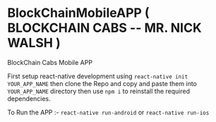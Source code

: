# BlockChainMobileAPP ( BLOCKCHAIN CABS -- MR. NICK WALSH )
BlockChain Cabs Mobile APP

First setup react-native development using `react-native init YOUR_APP_NAME`
then clone the Repo and copy and paste them into `YOUR_APP_NAME` directory
then use `npm i` to reinstall the required dependencies.

To Run the APP :- `react-native run-android` or `react-native run-ios`
